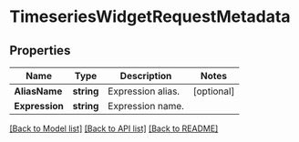 # TimeseriesWidgetRequestMetadata

## Properties

Name | Type | Description | Notes
------------ | ------------- | ------------- | -------------
**AliasName** | **string** | Expression alias. | [optional] 
**Expression** | **string** | Expression name. | 

[[Back to Model list]](../README.md#documentation-for-models) [[Back to API list]](../README.md#documentation-for-api-endpoints) [[Back to README]](../README.md)



